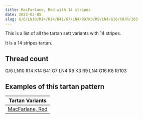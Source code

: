 ```yaml
---
title: MacFarlane, Red with 14 stripes
date: 2023-02-05
slug: G/6/LN10/R14/K14/B41/G7/LN4/R9/K3/R9/LN4/G16/K8/R/103
---
```

This is a list of all the tartan sett variants with 14 stripes.

It is a 14 stripes tartan.


## Thread count
G/6 LN10 R14 K14 B41 G7 LN4 R9 K3 R9 LN4 G16 K8 R/103

## Examples of this tartan pattern

| Tartan Variants |
|---------------|
| [MacFarlane, Red](/variants/g/6/ln10/r14/k14/b41/g7/ln4/r9/k3/r9/ln4/g16/k8/r/103-b304080-g008000-k000000-lne0e0e0-rc00000)||
